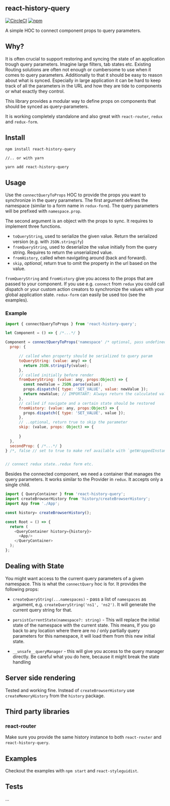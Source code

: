 react-history-query
-------------------

[![CircleCI](https://img.shields.io/circleci/project/github/BowlingX/react-history-query.svg?style=flat-square)](https://circleci.com/gh/BowlingX/react-history-query)
[![npm](https://img.shields.io/npm/v/react-history-query.svg?style=flat-square)](https://www.npmjs.com/package/react-history-query)

A simple HOC to connect component props to query parameters.

## Why?

It is often crucial to support restoring and syncing the state of an application trough query parameters.
Imagine large filters, tab states etc. Existing Routing solutions are often not enough or cumbersome to use when it comes to query parameters.
Additionally to that it should be easy to reason about what is synced.
Especially in large application it can be hard to keep track of all the parameters in the 
URL and how they are tide to components or what exactly they control.

This library provides a modular way to define props on components that should be synced as query-parameters.

It is working completely standalone and also great with `react-router`, `redux` and `redux-form`.

## Install

    npm install react-history-query
    
    //.. or with yarn
    
    yarn add react-history-query

## Usage

Use the `connectQueryToProps` HOC to provide the props you want to synchronize in the query parameters.
The first argument defines the namespace (similar to a form name in `redux-form`). 
The query parameters will be prefixed with `namespace.prop`.

The second argument is an object with the props to sync. It requires to implement three functions.

- `toQueryString`, used to serialize the given value. Return the serialized version (e.g. with `JSON.stringify`)
- `fromQueryString`, used to deserialize the value initially from the query string. Requires to return the unserialized value.
- `fromHistory`, called when navigating around (back and forward).
- `skip`, _optional_, return true to omit the property in the url based on the value.

`fromQueryString` and `fromHistory` give you access to the props that are passed to your component.
If you use e.g. `connect` from `redux` you could call dispatch or your custom action creators to synchronize the 
values with your global application state.
`redux-form` can easily be used too (see the examples).

### Example

```javascript
import { connectQueryToProps } from 'react-history-query';

let Component = () => { /*...*/ }

Component = connectQueryToProps('namespace' /* optional, pass undefined or null for global namespace */, {
  prop: {

      // called when property should be serialized to query param
      toQueryString: (value: any) => {
        return JSON.stringify(value);
      },
      // called initially before render
      fromQueryString: (value: any, props:Object) => {
        const newValue = JSON.parse(value);
        props.dispatch({ type: 'SET_VALUE', value: newValue });
        return newValue; // IMPORTANT: Always return the calculated value to prevent rerendering issues
      },
      // called if navigate and a certain state should be restored
      fromHistory: (value: any, props:Object) => {
        props.dispatch({ type: 'SET_VALUE', value });
      },
      // ..optional, return true to skip the parameter
      skip: (value, props: Object) => {
              
      }
  },
  secondProp: { /*...*/ }
} /*, false // set to true to make ref available with `getWrappedInstance`*/ )(Component);


// connect redux state..redux form etc.

```

Besides the connected component, we need a container that manages the query parameters.
It works similar to the Provider in `redux`. It accepts only a single child.

```javascript
import { QueryContainer } from 'react-history-query';
import createBrowserHistory from 'history/createBrowserHistory';
import App from './App';

const history= createBrowserHistory();

const Root = () => {
  return (
    <QueryContainer history={history}>
      <App/>
    </QueryContainer>
  );
};

```

## Dealing with State

You might want access to the current query parameters of a given namespace. This is what the `connectQuery` hoc is for.
It provides the following props:

- `createQueryString(...namespaces)` - pass a list of `namespaces` as argument, e.g. `createQueryString('ns1', 'ns2')`.
It will generate the current query string for that.

- `persistCurrentState(namespace?: string)` - This will replace the initial state of the namespace with the current state.
This means, If you go back to any location where there are no / only partially query parameters for this namespace, it will load them
from this new initial state.

- `__unsafe__queryManager` - this will give you access to the query manager directly. 
Be careful what you do here, because it might break the state handling

## Server side rendering

Tested and working fine. Instead of `createBrowserHistory` use `createMemoryHistory` from the `history` package.

## Third party libraries

### react-router

Make sure you provide the same history instance to both `react-router` and `react-history-query`.

## Examples

Checkout the examples with `npm start` and `react-styleguidist`.

## Tests

...
